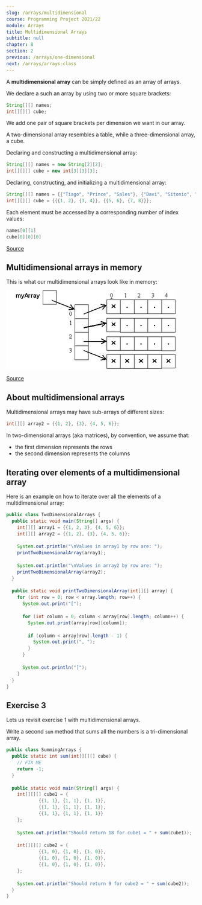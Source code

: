 ```yaml
---
slug: /arrays/multidimensional
course: Programming Project 2021/22
module: Arrays
title: Multidimensional Arrays
subtitle: null
chapter: 8
section: 2
previous: /arrays/one-dimensional
next: /arrays/arrays-class
---
```


A **multidimensional array** can be simply defined as an array of arrays. 

We declare a such an array by using two or more square brackets:

```java
String[][] names;
int[][][] cube;
```

We add one pair of square brackets per dimension we want in our array.

A two-dimensional array resembles a table, while a three-dimensional array, a cube.
   
Declaring and constructing a multidimensional array:

```java
String[][] names = new String[2][2];
int[][][] cube = new int[3][3][3];
```

Declaring, constructing, and initializing a multidimensional array:

```java
String[][] names = {{"Tiago", "Prince", "Sales"}, {"Davi", "Sitonio", "de Prince"}};
int[][][] cube = {{{1, 2}, {3, 4}}, {{5, 6}, {7, 8}}};
```

Each element must be accessed by a corresponding number of index values:

```java
names[0][1]
cube[0][0][0]
```

[Source](https://docs.oracle.com/javase/tutorial/java/nutsandbolts/arrays.html)

## Multidimensional arrays in memory

This is what our multidimensional arrays look like in memory:

![](../../figures/array-java-memory.jpeg)

[Source](http://pages.cs.wisc.edu/~gerald/cs302/labs/lab06/lab06.html)


## About multidimensional arrays

Multidimensional arrays may have sub-arrays of different sizes:

```java
int[][] array2 = {{1, 2}, {3}, {4, 5, 6}};
```
   
In two-dimensional arrays (aka matrices), by convention, we assume that:
- the first dimension represents the rows
- the second dimension represents the columns

## Iterating over elements of a multidimensional array

Here is an example on how to iterate over all the elements of a multidimensional array:

```java
public class TwoDimensionalArrays {
  public static void main(String[] args) {
    int[][] array1 = {{1, 2, 3}, {4, 5, 6}};
    int[][] array2 = {{1, 2}, {3}, {4, 5, 6}};

    System.out.println("\nValues in array1 by row are: ");
    printTwoDimensionalArray(array1);

    System.out.println("\nValues in array2 by row are: ");
    printTwoDimensionalArray(array2);
  }

  public static void printTwoDimensionalArray(int[][] array) {
    for (int row = 0; row < array.length; row++) {
      System.out.print("[");

      for (int column = 0; column < array[row].length; column++) {
        System.out.print(array[row][column]);

        if (column < array[row].length - 1) {
          System.out.print(", ");
        }
      }

      System.out.println("]");
    }
  }
}
```

## Exercise 3

Lets us revisit exercise 1 with multidimensional arrays. 

Write a second `sum` method that sums all the numbers is a tri-dimensional array.

```java
public class SummingArrays {
  public static int sum(int[][][] cube) {
    // FIX ME
    return -1;
  }

  public static void main(String[] args) {
    int[][][] cube1 = {
            {{1, 1}, {1, 1}, {1, 1}},
            {{1, 1}, {1, 1}, {1, 1}},
            {{1, 1}, {1, 1}, {1, 1}}
    };

    System.out.println("Should return 18 for cube1 = " + sum(cube1));

    int[][][] cube2 = {
            {{1, 0}, {1, 0}, {1, 0}},
            {{1, 0}, {1, 0}, {1, 0}},
            {{1, 0}, {1, 0}, {1, 0}},
    };

    System.out.println("Should return 9 for cube2 = " + sum(cube2));
  }
}
```